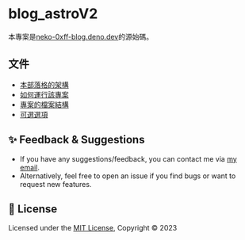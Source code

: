 # blog_astroV2

本專案是[neko-0xff-blog.deno.dev](http://neko-0xff-blog.deno.dev)的源始碼。

## 文件
- [本部落格的架構](./docs/blog_arch.md)
- [如何運行該專案](./docs/running.md)
- [專案的檔案結構](./docs/project_structure.md)
- [可選選項](./docs/optional.md)

## ✨ Feedback & Suggestions

- If you have any suggestions/feedback, you can contact me via [my email](mailto:chzang55@gmail.com). 
- Alternatively, feel free to open an issue if you find bugs or want to request new features.

## 📜 License

Licensed under the [MIT License](./LICENSE), Copyright © 2023

